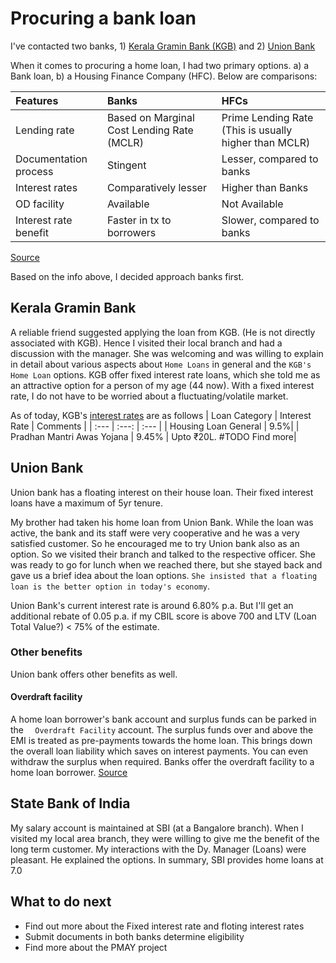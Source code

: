 # Procuring a bank loan
I've contacted two banks, 1) [Kerala Gramin Bank (KGB)](https://keralagbank.com/personal-banking/home-loans) and 2) [Union Bank](https://www.unionbankofindia.co.in/english/retail-loan.aspx)

When it comes to procuring a home loan, I had two primary options. a) a Bank loan, b) a Housing Finance Company (HFC). Below are comparisons:

| Features | Banks | HFCs |
| :--- | :--- | :--- |
| Lending rate | Based on Marginal Cost Lending Rate (MCLR) | Prime Lending Rate (This is usually higher than MCLR) |
| Documentation process | Stingent | Lesser, compared to banks |
| Interest rates | Comparatively lesser | Higher than Banks |
| OD facility | Available | Not Available |
| Interest rate benefit | Faster in tx to borrowers | Slower, compared to banks |

[Source](https://economictimes.indiatimes.com/wealth/borrow/should-you-opt-for-a-home-loan-from-bank-or-housing-finance-company/articleshow/69573435.cms)

Based on the info above, I decided approach banks first.

## Kerala Gramin Bank
A reliable friend suggested applying the loan from KGB. (He is not directly associated with KGB). Hence I visited their local branch and had a discussion with the manager. She was welcoming and was willing to explain in detail about various aspects about `Home Loans` in general and the `KGB's Home Loan` options.
KGB offer fixed interest rate loans, which she told me as an attractive option for a person of my age (44 now). With a fixed interest rate, I do not have to be worried about a fluctuating/volatile market.

As of today, KGB's [interest rates](https://keralagbank.com/loan-interest-rates) are as follows
| Loan Category | Interest Rate | Comments |
| :--- | :---: | :--- |
| Housing Loan General | 9.5%|
| Pradhan Mantri Awas Yojana | 9.45% | Upto ₹20L. #TODO Find more|

## Union Bank
Union bank has a floating interest on their house loan. Their fixed interest loans have a maximum of 5yr tenure. 

My brother had taken his home loan from Union Bank. While the loan was active, the bank and its staff were very cooperative and he was a very satisfied customer. So he encouraged me to try Union bank also as an option. So we visited their branch and talked to the respective officer. She was ready to go for lunch when we reached there, but she stayed back and gave us a brief idea about the loan options. `She insisted that a floating loan is the better option in today's economy`. 

Union Bank's current interest rate is around 6.80% p.a. But I'll get an additional rebate of 0.05 p.a. if my CBIL score is above 700 and LTV (Loan Total Value?) < 75% of the estimate. 

### Other benefits
Union bank offers other benefits as well. 
#### Overdraft facility
A home loan borrower's bank account and surplus funds can be parked in the `  Overdraft Facility` account. The surplus funds over and above the EMI is treated as pre-payments towards the home loan. This brings down the overall loan liability which saves on interest payments. You can even withdraw the surplus when required. Banks offer the overdraft facility to a home loan borrower. [Source](https://economictimes.indiatimes.com/wealth/borrow/should-you-opt-for-a-home-loan-from-bank-or-housing-finance-company/articleshow/69573435.cms)

## State Bank of India
My salary account is maintained at SBI (at a Bangalore branch). When I visited my local area branch, they were willing to give me the benefit of the long term customer. My interactions with the Dy. Manager (Loans) were pleasant. He explained the options. In summary, SBI provides home loans at 7.0

## What to do next
* Find out more about the Fixed interest rate and floting interest rates
* Submit documents in both banks determine eligibility
* Find more about the PMAY project